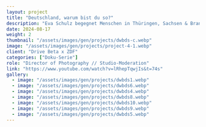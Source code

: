 ```yaml
---
layout: project
title: "Deutschland, warum bist du so?"
description: "Eva Schulz begegnet Menschen in Thüringen, Sachsen & Brandenburg, die Journalisten aus dem Weg gehen. Ihre Aufgabe: Vorurteile hinterfragen und zuhören."
date: 2024-08-17
weight: 2
thumbnail: "/assets/images/gen/projects/dwbds-c.webp"
image: "/assets/images/gen/projects/project-4-1.webp"
client: "Drive Beta x ZDF"
categories: ["Doku-Serie"]
role: "Director of Photography // Studio-Moderation"
link: "https://www.youtube.com/watch?v=lRhepTqwjIs&t=74s"
gallery:
  - image: "/assets/images/gen/projects/dwbds1.webp"
  - image: "/assets/images/gen/projects/dwbds6.webp"
  - image: "/assets/images/gen/projects/dwbds4.webp"
  - image: "/assets/images/gen/projects/dwbds8.webp"
  - image: "/assets/images/gen/projects/dwbds10.webp"
  - image: "/assets/images/gen/projects/dwbds9.webp"
  - image: "/assets/images/gen/projects/dwbds5.webp"
---
```


